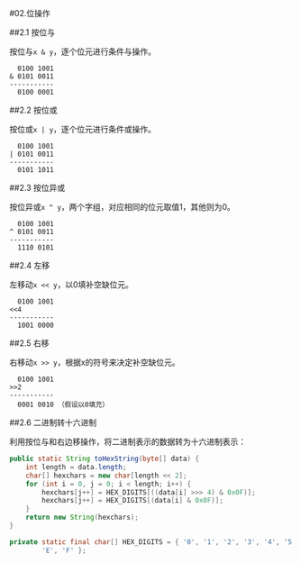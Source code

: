 #02.位操作

##2.1 按位与

按位与`x & y`，逐个位元进行条件与操作。

```
  0100 1001
& 0101 0011
-----------
  0100 0001
```

##2.2 按位或

按位或`x | y`，逐个位元进行条件或操作。


```
  0100 1001
| 0101 0011
-----------
  0101 1011
```

##2.3 按位异或

按位异或`x ^ y`，两个字组，对应相同的位元取值1，其他则为0。

```
  0100 1001
^ 0101 0011
-----------
  1110 0101
```

##2.4 左移

左移动`x << y`，以0填补空缺位元。

```
  0100 1001
<<4 
-----------
  1001 0000
```

##2.5 右移

右移动`x >> y`，根据x的符号来决定补空缺位元。

```
  0100 1001
>>2 
-----------
  0001 0010 （假设以0填充）
```

##2.6 二进制转十六进制

利用按位与和右边移操作，将二进制表示的数据转为十六进制表示：

```Java
public static String toHexString(byte[] data) {
	int length = data.length;
	char[] hexchars = new char[length << 2];
	for (int i = 0, j = 0; i < length; i++) {
		hexchars[j++] = HEX_DIGITS[((data[i] >>> 4) & 0x0F)];
		hexchars[j++] = HEX_DIGITS[(data[i] & 0x0F)];
	}
	return new String(hexchars);
}

private static final char[] HEX_DIGITS = { '0', '1', '2', '3', '4', '5', '6', '7', '8', '9', 'A', 'B', 'C', 'D',
		'E', 'F' };
```